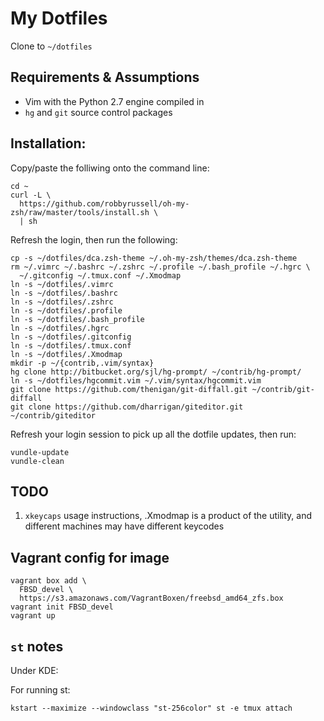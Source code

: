 # My Dotfiles

Clone to `~/dotfiles`

## Requirements & Assumptions

* Vim with the Python 2.7 engine compiled in
* `hg` and `git` source control packages

## Installation:

Copy/paste the folliwing onto the command line:

    cd ~
    curl -L \
      https://github.com/robbyrussell/oh-my-zsh/raw/master/tools/install.sh \
      | sh

Refresh the login, then run the following:

    cp -s ~/dotfiles/dca.zsh-theme ~/.oh-my-zsh/themes/dca.zsh-theme
    rm ~/.vimrc ~/.bashrc ~/.zshrc ~/.profile ~/.bash_profile ~/.hgrc \
      ~/.gitconfig ~/.tmux.conf ~/.Xmodmap
    ln -s ~/dotfiles/.vimrc
    ln -s ~/dotfiles/.bashrc
    ln -s ~/dotfiles/.zshrc
    ln -s ~/dotfiles/.profile
    ln -s ~/dotfiles/.bash_profile
    ln -s ~/dotfiles/.hgrc
    ln -s ~/dotfiles/.gitconfig
    ln -s ~/dotfiles/.tmux.conf
    ln -s ~/dotfiles/.Xmodmap
    mkdir -p ~/{contrib,.vim/syntax}
    hg clone http://bitbucket.org/sjl/hg-prompt/ ~/contrib/hg-prompt/
    ln -s ~/dotfiles/hgcommit.vim ~/.vim/syntax/hgcommit.vim
    git clone https://github.com/thenigan/git-diffall.git ~/contrib/git-diffall
    git clone https://github.com/dharrigan/giteditor.git ~/contrib/giteditor

Refresh your login session to pick up all the dotfile updates, then run:

    vundle-update
    vundle-clean

## TODO

1. `xkeycaps` usage instructions, .Xmodmap is a product of the utility, and
   different machines may have different keycodes

## Vagrant config for image

    vagrant box add \
      FBSD_devel \
      https://s3.amazonaws.com/VagrantBoxen/freebsd_amd64_zfs.box
    vagrant init FBSD_devel
    vagrant up

## `st` notes

Under KDE:

For running st:

    kstart --maximize --windowclass "st-256color" st -e tmux attach
